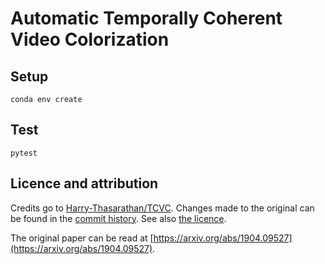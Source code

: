 # Automatic Temporally Coherent Video Colorization

## Setup

`conda env create`

## Test

`pytest`

## Licence and attribution

Credits go to [Harry-Thasarathan/TCVC](https://github.com/Harry-Thasarathan/TCVC). Changes made to the original can be found in the [commit history](https://github.com/iver56/automatic-video-colorization/commits/master). See also [the licence](https://github.com/iver56/automatic-video-colorization/blob/master/LICENCE.md).

The original paper can be read at [https://arxiv.org/abs/1904.09527](https://arxiv.org/abs/1904.09527).
